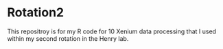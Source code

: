 # Rotation2
This repositroy is for my R code for 10 Xenium data processing that I used within my second rotation in the Henry lab.
